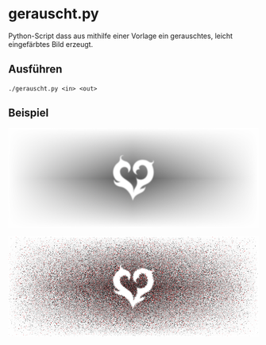 # gerauscht.py

Python-Script dass aus mithilfe einer Vorlage ein gerauschtes, leicht eingefärbtes Bild erzeugt.

## Ausführen

    ./gerauscht.py <in> <out>

## Beispiel

![in](cbh.png)

![out](out.png)